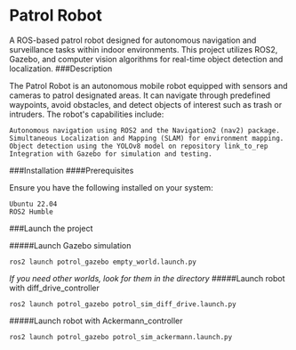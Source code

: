 # Patrol Robot

A ROS-based patrol robot designed for autonomous navigation and surveillance tasks within indoor environments. This project utilizes ROS2, Gazebo, and computer vision algorithms for real-time object detection and localization.
###Description

The Patrol Robot is an autonomous mobile robot equipped with sensors and cameras to patrol designated areas. It can navigate through predefined waypoints, avoid obstacles, and detect objects of interest such as trash or intruders. The robot's capabilities include:

    Autonomous navigation using ROS2 and the Navigation2 (nav2) package.
    Simultaneous Localization and Mapping (SLAM) for environment mapping.
    Object detection using the YOLOv8 model on repository link_to_rep 
    Integration with Gazebo for simulation and testing. 

###Installation
####Prerequisites

Ensure you have the following installed on your system:

    Ubuntu 22.04 
    ROS2 Humble


###Launch the project

#####Launch Gazebo simulation
```
ros2 launch potrol_gazebo empty_world.launch.py
```
_If you need other worlds, look for them in the directory_
#####Launch robot with diff_drive_controller 
```
ros2 launch potrol_gazebo potrol_sim_diff_drive.launch.py
```

#####Launch robot with Ackermann_controller
```
ros2 launch potrol_gazebo potrol_sim_ackermann.launch.py
```